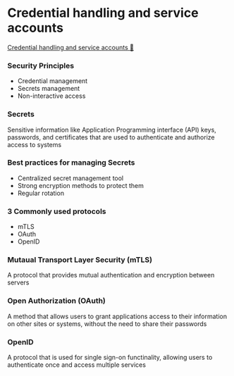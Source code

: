 # Credential handling and service accounts

[Credential handling and service accounts 🔗](https://www.coursera.org/learn/cloud-security-risks-identify-and-protect-against-threats/lecture/5aIeE/credential-handling-and-service-accounts)

### Security Principles

- Credential management
- Secrets management
- Non-interactive access

### Secrets

Sensitive information like Application Programming interface (API) keys, passwords, and certificates that are used to authenticate and authorize access to systems

### Best practices for managing Secrets

- Centralized secret management tool
- Strong encryption methods to protect them
- Regular rotation

### 3 Commonly used protocols

- mTLS
- OAuth
- OpenID

### Mutaual Transport Layer Security (mTLS)

A protocol that provides mutual authentication and encryption between servers

### Open Authorization (OAuth)

A method that allows users to grant applications access to their information on other sites or systems, without the need to share their passwords

### OpenID

A protocol that is used for single sign-on functinality, allowing users to authenticate once and access multiple services
